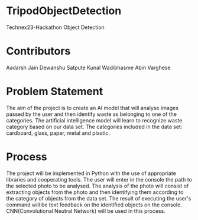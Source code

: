 # TripodObjectDetection
Technex23-Hackathon Object Detection

# Contributors
Aadarsh Jain
Dewanshu Satpute
Kunal Wadibhasme
Abin Varghese

# Problem Statement
The aim of the project is to create an AI model that will analyse images passed by the user and then identify waste as belonging to one of the categories. The artificial intelligence model will learn to recognize waste category based on our data set. The categories included in the data set: cardboard, glass, paper, metal and plastic. 

# Process
The project will be implemented in Python with the use of appropriate libraries and cooperating tools. The user will enter in the console the path to the selected photo to be analysed. The analysis of the photo will consist of extracting objects from the photo and then identifying them according to the category of objects from the data set. The result of executing the user's command will be text feedback on the identified objects on the console. CNN(Convolutional Neutral Network) will be used in this process.



